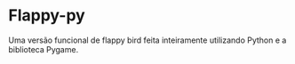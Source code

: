 # Flappy-py

Uma versão funcional de flappy bird feita inteiramente utilizando Python e a biblioteca Pygame.
